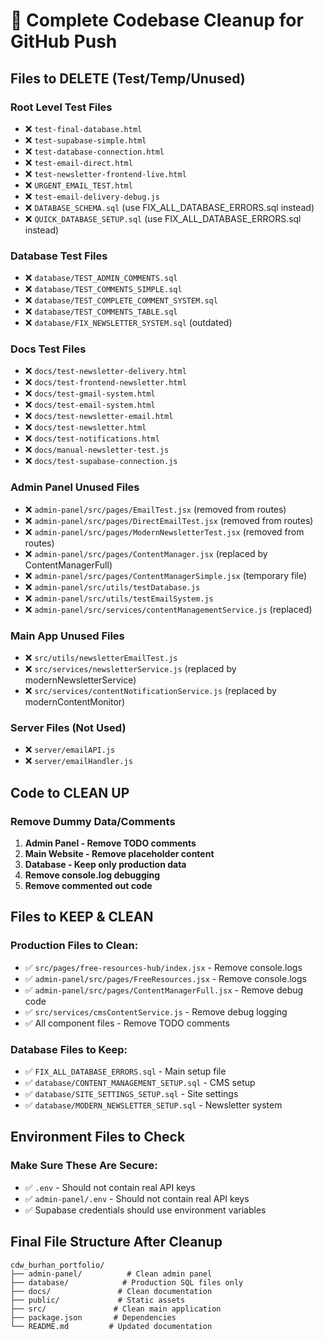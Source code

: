 # 🧹 Complete Codebase Cleanup for GitHub Push

## Files to DELETE (Test/Temp/Unused)

### Root Level Test Files
- ❌ `test-final-database.html`
- ❌ `test-supabase-simple.html`
- ❌ `test-database-connection.html`
- ❌ `test-email-direct.html`
- ❌ `test-newsletter-frontend-live.html`
- ❌ `URGENT_EMAIL_TEST.html`
- ❌ `test-email-delivery-debug.js`
- ❌ `DATABASE_SCHEMA.sql` (use FIX_ALL_DATABASE_ERRORS.sql instead)
- ❌ `QUICK_DATABASE_SETUP.sql` (use FIX_ALL_DATABASE_ERRORS.sql instead)

### Database Test Files
- ❌ `database/TEST_ADMIN_COMMENTS.sql`
- ❌ `database/TEST_COMMENTS_SIMPLE.sql`
- ❌ `database/TEST_COMPLETE_COMMENT_SYSTEM.sql`
- ❌ `database/TEST_COMMENTS_TABLE.sql`
- ❌ `database/FIX_NEWSLETTER_SYSTEM.sql` (outdated)

### Docs Test Files
- ❌ `docs/test-newsletter-delivery.html`
- ❌ `docs/test-frontend-newsletter.html`
- ❌ `docs/test-gmail-system.html`
- ❌ `docs/test-email-system.html`
- ❌ `docs/test-newsletter-email.html`
- ❌ `docs/test-newsletter.html`
- ❌ `docs/test-notifications.html`
- ❌ `docs/manual-newsletter-test.js`
- ❌ `docs/test-supabase-connection.js`

### Admin Panel Unused Files
- ❌ `admin-panel/src/pages/EmailTest.jsx` (removed from routes)
- ❌ `admin-panel/src/pages/DirectEmailTest.jsx` (removed from routes)
- ❌ `admin-panel/src/pages/ModernNewsletterTest.jsx` (removed from routes)
- ❌ `admin-panel/src/pages/ContentManager.jsx` (replaced by ContentManagerFull)
- ❌ `admin-panel/src/pages/ContentManagerSimple.jsx` (temporary file)
- ❌ `admin-panel/src/utils/testDatabase.js`
- ❌ `admin-panel/src/utils/testEmailSystem.js`
- ❌ `admin-panel/src/services/contentManagementService.js` (replaced)

### Main App Unused Files
- ❌ `src/utils/newsletterEmailTest.js`
- ❌ `src/services/newsletterService.js` (replaced by modernNewsletterService)
- ❌ `src/services/contentNotificationService.js` (replaced by modernContentMonitor)

### Server Files (Not Used)
- ❌ `server/emailAPI.js`
- ❌ `server/emailHandler.js`

## Code to CLEAN UP

### Remove Dummy Data/Comments
1. **Admin Panel - Remove TODO comments**
2. **Main Website - Remove placeholder content**
3. **Database - Keep only production data**
4. **Remove console.log debugging**
5. **Remove commented out code**

## Files to KEEP & CLEAN

### Production Files to Clean:
- ✅ `src/pages/free-resources-hub/index.jsx` - Remove console.logs
- ✅ `admin-panel/src/pages/FreeResources.jsx` - Remove console.logs  
- ✅ `admin-panel/src/pages/ContentManagerFull.jsx` - Remove debug code
- ✅ `src/services/cmsContentService.js` - Remove debug logging
- ✅ All component files - Remove TODO comments

### Database Files to Keep:
- ✅ `FIX_ALL_DATABASE_ERRORS.sql` - Main setup file
- ✅ `database/CONTENT_MANAGEMENT_SETUP.sql` - CMS setup
- ✅ `database/SITE_SETTINGS_SETUP.sql` - Site settings
- ✅ `database/MODERN_NEWSLETTER_SETUP.sql` - Newsletter system

## Environment Files to Check

### Make Sure These Are Secure:
- ✅ `.env` - Should not contain real API keys
- ✅ `admin-panel/.env` - Should not contain real API keys
- ✅ Supabase credentials should use environment variables

## Final File Structure After Cleanup

```
cdw_burhan_portfolio/
├── admin-panel/          # Clean admin panel
├── database/            # Production SQL files only
├── docs/               # Clean documentation
├── public/             # Static assets
├── src/               # Clean main application
├── package.json       # Dependencies
└── README.md         # Updated documentation
```

